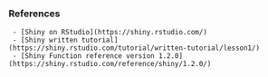 ### References
	 - [Shiny on RStudio](https://shiny.rstudio.com/)
	 - [Shiny written tutorial](https://shiny.rstudio.com/tutorial/written-tutorial/lesson1/)
	 - [Shiny Function reference version 1.2.0](https://shiny.rstudio.com/reference/shiny/1.2.0/)